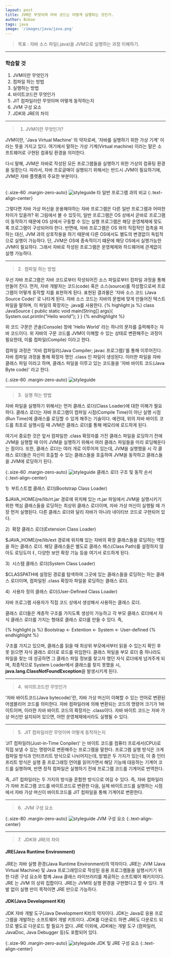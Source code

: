 ```yaml
---
layout: post
title: JVM은 무엇이며 자바 코드는 어떻게 실행하는 것인가.
author: Bikoo
tags: java
image: '/images/java/java.png'
---
```

> 목표 : 자바 소스 파일(.java)을 JVM으로 실행하는 과정 이해하기.

 ---

### 학습할 것

1. JVM이란 무엇인가
2. 컴파일 하는 방법
3. 실행하는 방법
4. 바이트코드란 무엇인가
5. JIT 컴파일러란 무엇이며 어떻게 동작하는지
6. JVM 구성 요소
7. JDK와 JRE의 차이


 ---

> 1. JVM이란 무엇인가?

JVM이란, 'Java Virtual Machine' 의 약자로써, '자바를 실행하기 위한 가상 기계' 이라는 뜻을 가지고 있다. 여기에서 말하는 가상 기계(Virtual machine) 이라는 말은 소프트웨어로 구현된 컴퓨팅 환경을 의미한다.
 
다시 말해, JVM은 자바로 작성된 모든 프로그램들을 실행하기 위한 가상의 컴퓨팅 환경을 일컫는다. 따라서, 자바 프로글매이 실행되기 위해서는 반드시 JVM이 필요하기에, JVM은 자바 플랫폼의 주요한 부분이다.  
<br>  

{:.size-60 .margin-zero-auto}
![styleguide](/images/java/2020/01/01/01_java_compare.png)
타 일반 프로그램 과의 비교
{:.text-align-center}
 <br>

그렇다면 자바 가상 머신을 운용해야하는 자바 프로그램은 다른 일반 프로그램과 어떠한 차이가 있을까? 위 그림에서 볼 수 있듯이, 일반 프로그램은 OS 상에서 곧바로 프로그램이 동작하기 때문에 OS 상에서 구동할 수 있는 실행 프로그램은 해당 운영체제에 맞도록 프로그램이 구성되어야 한다. 반면에, 자바 프로그램은 OS 와의 직접적인 접촉을 피하는 대신, JVM 과의 상호작용을 하기 때문에 다른 OS에서도 별도의 변경없이 독립적으로 실행이 가능하다. 단, JVM은 OS에 종속적이기 떄문에 해당 OS에서 실행가능한 JVM이 필요하다.
그래서 자바로 작성된 프로그램은 운영체제와 하드웨어에 관계없이 실행 가능하다.

 ---

> &#8291;2.&nbsp;&nbsp;컴파일 하는 방법

우선 자바 프로그램은 자바 코드로부터 작성되어진 소스 파일로부터 컴파일 과정을 통해 만들어 진다. 먼저, 자바 개발자는 코드(code) 혹은 소스(source)를 작성함으로써 프로그램이 어떻게 동작할 지를 표현하게 된다. 표현된 결과물은 '자바 소스 코드 (Java Source Code)' 로 나타게 된다. 자바 소스 코드는 자바의 문법에 맞게 만들어진 텍스트 파일을 말하며, 이 파일의 확장자는 .java를 사용한다.
{% highlight js %}
class JavaSource {
    public static void main(String[] args){
        System.out.println("Hello world");
    }
}
{% endhighlight %}

위 코드 구문은 콘솔(Console) 창에 'Hello World' 라는 하나의 문자를 출력해주는 자바 코드이다. 위 자바의 구문 코드를 JVM이 이해할 수 있는 상태로 변환해주는 과정이 필요한데, 이를 컴파일(Compile) 이라고 한다.  

컴파일 과정은 '자바 컴파일러(Java Compiler; javac 프로그램)'를 통해 이루어진다. 자바 컴파일 과정을 통해 확장자 명인 .class 인 파일이 생성된다. 이러한 파일을 자바 클래스 파일 이라고 하며, 클래스 파일을 이루고 있는 코드들을 '자바 바이트 코드(Java Byte code)' 라고 한다.  

{:.size-60 .margin-zero-auto}
![styleguide](/images/java/2020/01/01/02_java_compile_process.png)

 ---

> &#8291;3.&nbsp;&nbsp;실행 하는 방법

자바 파일을 실행하기 위해서는 먼저 클래스 로더(Class Loader)에 대한 이해가 필요하다. 클래스 로더는 자바 프로그램이 컴파일 시점(Compile Time)이 아닌 실행 시점 (Run Time)에 클래스를 로딩할 수 있게 해주는 기술이다. 예컨데, 위의 자바 바이트 코드를 최초로 실행시킬 때 JVM은 클래스 로더를 통해 메모리에 로드하게 된다.  

여기서 중요한 것은 앞서 컴파일한 .class 확장자를 가진 클래스 파일을 로딩하기 전에 JVM을 실행할 때 이미 JVM을 실행하기 위해서 여러 클래스 파일들을 미리 로딩해둔다는 점이다. 또한, 클래스 로더는 여러 개로 이루어져 있는데, JVM을 실행했을 시 각 클래스 로더들은 자신이 호출할 수 있는 클래스들을 호출하여 JVM을 동작하고 클래스들을 JVM에 로딩하기 된다.

{:.size-60 .margin-zero-auto}
![styleguide](/images/java/2020/01/01/03_class_loader_structure.png)
클래스 로더 구조 및 동작 순서
{:.text-align-center}
 <br>

1)&nbsp;&nbsp;부트스트랩 클래스 로더(Bootstrap Class Loader)

$JAVA_HOME/jre/lib/rt.jar 경로에 위치해 있는 rt.jar 파일에서 JVM을 실행시키기 위한 핵심 클래스들을 로딩하는 최상위 클래스 로더이며,
자바 가상 머신이 실행될 때 가장 먼저 실행된다. 다른 클래스 로더와 달리 자바가 아니라 네이티브 코드로 구현되어 있다.

2)&nbsp;&nbsp;확장 클래스 로더(Extension Class Loader)

$JAVA_HOME/jre/lib/ext 경로에 위치해 있는 자바의 확장 클래스들을 로딩하는 역할을 하는 클래스 로더. 해당 클래스들은 별도로 클래스 패스(Class Path)를 설정하지 않아도 로딩도미ㅕ, 다양한 보안 확장 기능 등을 여기서 로드하게 된다.

3)&nbsp;&nbsp;시스템 클래스 로더(System Class Loader)

$CLASSPATH에 설정된 경로를 탐색하여 그곳에 있는 클래스들을 로딩하는 하는 클래스 로더이며, 컴파일된 .class 확장자 파일을 로딩하는 클래스 로더.

4)&nbsp;&nbsp;사용자 정의 클래스 로더(User-Defined Class Loader)

자바 프로그램 사용자가 직접 코드 상에서 생성해서 사용하는 클래스 로더.

클래스 로더들은 계층적 구조를 가지도록 생성이 가능하고 각 부모 클래스 로더에서 자식 클래스 로더를 가지는 형태로 클래스 로더를 만들 수 있다. 즉,


{% highlight js %}
Bootstrap <- Extention <- System <- User-defined 
{% endhighlight %}


구조를 가지고 있으며, 클래스를 읽을 때 최상위 부모에서부터 읽을 수 있는지 확인 후 못 읽으면 자식 클래스 로더로 로드를 위임한다. 클래스 파일을 부모 로더 중 하나라도 파일을 찾는 데 성공하면 그 클래스 파일 정보를 찾고자 했던 자식 로더에게 넘겨주게 되며, 최종적으로 System Loader에서 클래스를 찾지 못했을 시, **java.lang.ClassNotFoundException**을 발생시키게 된다.

---

> &#8291;4.&nbsp;&nbsp;바이트코드란 무엇인가

'자바 바이트코드(Java bytecode)'란, 자바 가상 머신이 이해할 수 있는 언어로 변환된 어셈블리어 코드를 의미한다. 자바 컴파일러에 의해 변환되는 코드의 명령어 크기가 1바이트이며, 이러한 자바 바이트 코드의 확장자는 .class이다. 자바 바이트 코드는 자바 가상 머신만 설치되어 있으면, 어떤 운영체제에서라도 실행될 수 있다.


---

> &#8291;5.&nbsp;&nbsp;JIT 컴파일러란 무엇이며 어떻게 동작하는지

'JIT 컴파일러(Just-in-Time Conpiler)' 는 바이트 코드를 컴퓨터 프로세서(CPU)로 직접 보낼 수 있는 명령어로 변환해주는 프로그램을 말한다. 프로그램 실행 방식은 크게 컴파일 방식과 인터프리트 방식으로 나뉘어지는데, 방법은 두 가지가 있는데, 이 중 인터프리트 방식은 실행 중 프로그래밍 언어를 읽어가면서 해당 기능에 대응하는 기계어 코드를 실행하며, 반면 정적 컴파일은 실행하기 전에 프로그램 코드를 기계어로 번역한다. 

즉, JIT 컴파일러는 두 가지의 방식을 혼합한 방식으로 여길 수 있다. 즉, 자바 컴파일러가 자바 프로그램 코드를 바이트코드로 변환한 다음, 실제 바이트코드를 실행하는 시점에서 자바 가상 머신이 바이트코드를 JIT 컴파일을 통해 기계어로 변환한다.


---

> &#8291;6.&nbsp;&nbsp;JVM 구성 요소

{:.size-80 .margin-zero-auto}
![styleguide](/images/java/2020/01/01/04_jvm_structure.png)
JVM 구성 요소
{:.text-align-center}
 <br>


---

> &#8291;7.&nbsp;&nbsp;JDK와 JRE의 차이

#### JRE(Java Runtime Environment)

JRE는 자바 실행 환경(Java Runtime Environment)의 약자이다. JRE는 JVM (Java Virtual Machine) 및 Java 프로그래밍으로 작성된 응용 프로그램들을 실행시키기 위한 다른 구성 요소와 함께 Java 클래스 라이브러리를 제공하는 소프트웨어 패키지이다. JRE 는 JVM 의 상위 집합이다. JRE는 JVM의 실행 환경을 구현했다고 할 수 있다. 개발 없이 실행 만이 목적이면 JRE 만으로 가능하다.


#### JDK(Java Development Kit)

JDK 자바 개발 도구(Java Development Kit)의 약자이다. JDK는 Java로 응용 프로그램을 개발하는 소프트웨어 개발 키트이다. JDK를 다운로드 하면 JRE도 다운로드 되므로 별도로 다운로드 할 필요가 없다. JRE 이외에, JDK에는 개발 도구 (컴파일러, JavaDoc, Java Debugger 등)도 포함되어 있다.

{:.size-90 .margin-zero-auto}
![styleguide](/images/java/2020/01/01/05_jdk_jre_compare.png)
JDK 및 JRE 구성 요소
{:.text-align-center}
 <br>
